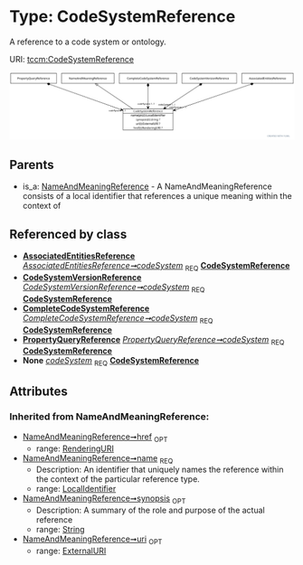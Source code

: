 
# Type: CodeSystemReference


A reference to a code system or ontology.

URI: [tccm:CodeSystemReference](https://hotecosystem.org/tccm/CodeSystemReference)


![img](images/CodeSystemReference.svg)

## Parents

 *  is_a: [NameAndMeaningReference](NameAndMeaningReference.md) - A NameAndMeaningReference consists of a local identifier that references a unique meaning within the context of

## Referenced by class

 *  **[AssociatedEntitiesReference](AssociatedEntitiesReference.md)** *[AssociatedEntitiesReference➞codeSystem](AssociatedEntitiesReference_codeSystem.md)*  <sub>REQ</sub>  **[CodeSystemReference](CodeSystemReference.md)**
 *  **[CodeSystemVersionReference](CodeSystemVersionReference.md)** *[CodeSystemVersionReference➞codeSystem](CodeSystemVersionReference_codeSystem.md)*  <sub>REQ</sub>  **[CodeSystemReference](CodeSystemReference.md)**
 *  **[CompleteCodeSystemReference](CompleteCodeSystemReference.md)** *[CompleteCodeSystemReference➞codeSystem](CompleteCodeSystemReference_codeSystem.md)*  <sub>REQ</sub>  **[CodeSystemReference](CodeSystemReference.md)**
 *  **[PropertyQueryReference](PropertyQueryReference.md)** *[PropertyQueryReference➞codeSystem](PropertyQueryReference_codeSystem.md)*  <sub>REQ</sub>  **[CodeSystemReference](CodeSystemReference.md)**
 *  **None** *[codeSystem](codeSystem.md)*  <sub>REQ</sub>  **[CodeSystemReference](CodeSystemReference.md)**

## Attributes


### Inherited from NameAndMeaningReference:

 * [NameAndMeaningReference➞href](NameAndMeaningReference_href.md)  <sub>OPT</sub>
    * range: [RenderingURI](types/RenderingURI.md)
 * [NameAndMeaningReference➞name](NameAndMeaningReference_name.md)  <sub>REQ</sub>
    * Description: An identifier that uniquely names the reference within the context of the particular reference type.
    * range: [LocalIdentifier](types/LocalIdentifier.md)
 * [NameAndMeaningReference➞synopsis](NameAndMeaningReference_synopsis.md)  <sub>OPT</sub>
    * Description: A summary of the role and purpose of the actual reference
    * range: [String](types/String.md)
 * [NameAndMeaningReference➞uri](NameAndMeaningReference_uri.md)  <sub>OPT</sub>
    * range: [ExternalURI](types/ExternalURI.md)
